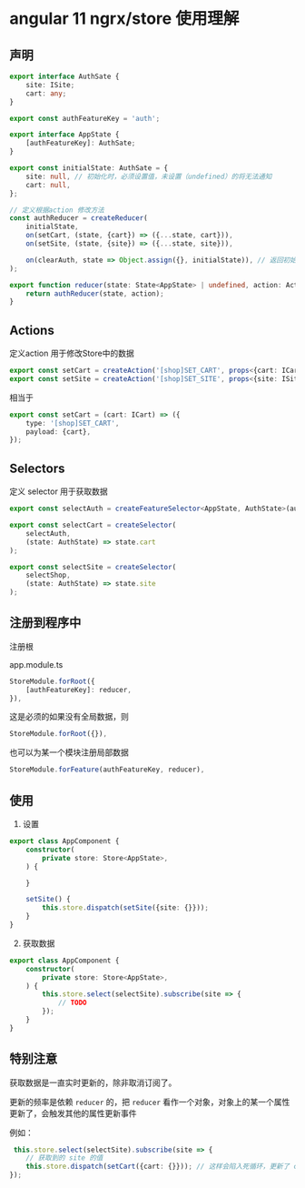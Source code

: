 # angular 11 ngrx/store 使用理解

## 声明

```ts
export interface AuthSate {
    site: ISite;
    cart: any;
}

export const authFeatureKey = 'auth';

export interface AppState {
    [authFeatureKey]: AuthSate;
}

export const initialState: AuthSate = {
    site: null, // 初始化时，必须设置值，未设置（undefined）的将无法通知
    cart: null,
};

// 定义根据action 修改方法
const authReducer = createReducer(
    initialState,
    on(setCart, (state, {cart}) => ({...state, cart})),
    on(setSite, (state, {site}) => ({...state, site})),

    on(clearAuth, state => Object.assign({}, initialState)), // 返回初始化
);

export function reducer(state: State<AppState> | undefined, action: Action) {
    return authReducer(state, action);
}

```

## Actions

定义action 用于修改Store中的数据

```ts
export const setCart = createAction('[shop]SET_CART', props<{cart: ICart}>());
export const setSite = createAction('[shop]SET_SITE', props<{site: ISite}>());
```

相当于
```ts
export const setCart = (cart: ICart) => ({
    type: '[shop]SET_CART',
    payload: {cart},
});

```

## Selectors

定义 selector 用于获取数据

```ts
export const selectAuth = createFeatureSelector<AppState, AuthState>(authFeatureKey);

export const selectCart = createSelector(
    selectAuth,
    (state: AuthState) => state.cart
);

export const selectSite = createSelector(
    selectShop,
    (state: AuthState) => state.site
);
```

## 注册到程序中

注册根

app.module.ts
```ts
StoreModule.forRoot({
    [authFeatureKey]: reducer,
}),
```

这是必须的如果没有全局数据，则

```ts
StoreModule.forRoot({}),
```

也可以为某一个模块注册局部数据

```ts
StoreModule.forFeature(authFeatureKey, reducer),
```

## 使用

1. 设置

```ts
export class AppComponent {
    constructor(
        private store: Store<AppState>,
    ) {

    }

    setSite() {
        this.store.dispatch(setSite({site: {}}));
    }
}
```

2. 获取数据

```ts
export class AppComponent {
    constructor(
        private store: Store<AppState>,
    ) {
        this.store.select(selectSite).subscribe(site => {
            // TODO
        });
    }
}
```

## 特别注意

获取数据是一直实时更新的，除非取消订阅了。

更新的频率是依赖 `reducer` 的，把 `reducer` 看作一个对象，对象上的某一个属性更新了，会触发其他的属性更新事件

例如：

```ts
 this.store.select(selectSite).subscribe(site => {
    // 获取到的 site 的值
    this.store.dispatch(setCart({cart: {}})); // 这样会陷入死循环，更新了 cart 的值，也会触发 site 更新的事件
});
```
